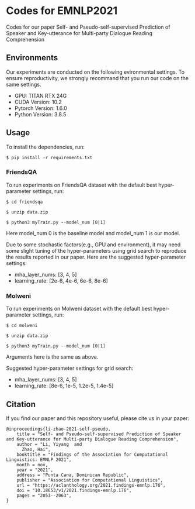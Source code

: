 # Codes for EMNLP2021
Codes for our paper Self- and Pseudo-self-supervised Prediction of Speaker and Key-utterance for Multi-party Dialogue Reading Comprehension
## Environments
Our experiments are conducted on the following evironmental settings. To ensure reproductivity, we strongly recommand that you run our code on the same settings.
- GPU: TITAN RTX 24G
- CUDA Version: 10.2
- Pytorch Version: 1.6.0
- Python Version: 3.8.5
## Usage
To install the dependencies, run:

`$ pip install -r requirements.txt`
### FriendsQA

To run experiments on FriendsQA dataset with the default best hyper-parameter settings, run:

`$ cd friendsqa`

`$ unzip data.zip`

`$ python3 myTrain.py --model_num [0|1]`

Here model_num 0 is the baseline model and model_num 1 is our model. 

Due to some stochastic factors(e.g., GPU and environment), it may need some slight tuning of the hyper-parameters using grid search to reproduce the results reported in our paper. Here are the suggested hyper-parameter settings:

- mha_layer_nums: [3, 4, 5]
- learning_rate: [2e-6, 4e-6, 6e-6, 8e-6]

### Molweni
To run experiments on Molweni dataset with the default best hyper-parameter settings, run:

`$ cd molweni`

`$ unzip data.zip`

`$ python3 myTrain.py --model_num [0|1]`

Arguments here is the same as above.

Suggested hyper-parameter settings for grid search:

- mha_layer_nums: [3, 4, 5]
- learning_rate: [8e-6, 1e-5, 1.2e-5, 1.4e-5]

## Citation
If you find our paper and this repository useful, please cite us in your paper:
```
@inproceedings{li-zhao-2021-self-pseudo,
    title = "Self- and Pseudo-self-supervised Prediction of Speaker and Key-utterance for Multi-party Dialogue Reading Comprehension",
    author = "Li, Yiyang  and
      Zhao, Hai",
    booktitle = "Findings of the Association for Computational Linguistics: EMNLP 2021",
    month = nov,
    year = "2021",
    address = "Punta Cana, Dominican Republic",
    publisher = "Association for Computational Linguistics",
    url = "https://aclanthology.org/2021.findings-emnlp.176",
    doi = "10.18653/v1/2021.findings-emnlp.176",
    pages = "2053--2063",
}
```

